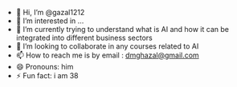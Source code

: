 - 👋 Hi, I’m @gazal1212
- 👀 I’m interested in ...
- 🌱 I’m currently trying to understand what is AI and how it can be integrated into different business sectors
- 💞️ I’m looking to collaborate in any courses related to AI
- 📫 How to reach me is by email : dmghazal@gmail.com
- 😄 Pronouns: him
- ⚡ Fun fact: i am 38

<!---
gazal1212/gazal1212 is a ✨ special ✨ repository because its `README.md` (this file) appears on your GitHub profile.
You can click the Preview link to take a look at your changes.
--->
